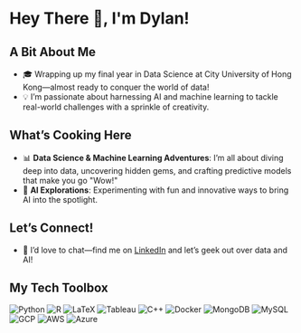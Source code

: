 # Hey There 👋, I'm Dylan!

## A Bit About Me

- 🎓 Wrapping up my final year in Data Science at City University of Hong Kong—almost ready to conquer the world of data!
- 💡 I’m passionate about harnessing AI and machine learning to tackle real-world challenges with a sprinkle of creativity.

## What’s Cooking Here

- 📊 **Data Science & Machine Learning Adventures**: I’m all about diving deep into data, uncovering hidden gems, and crafting predictive models that make you go "Wow!"
- 🤖 **AI Explorations**: Experimenting with fun and innovative ways to bring AI into the spotlight.

## Let’s Connect!

- 💬 I’d love to chat—find me on [LinkedIn](https://www.linkedin.com/in/keanedylany) and let’s geek out over data and AI!

## My Tech Toolbox

![Python](https://img.shields.io/badge/-Python-3776AB?style=flat&logo=python&logoColor=white)
![R](https://img.shields.io/badge/-R-276DC3?style=flat&logo=r&logoColor=white)
![LaTeX](https://img.shields.io/badge/-LaTeX-008080?style=flat&logo=latex&logoColor=white)
![Tableau](https://img.shields.io/badge/-Tableau-E97627?style=flat&logo=tableau&logoColor=white)
![C++](https://img.shields.io/badge/-C++-00599C?style=flat&logo=c%2B%2B&logoColor=white)
![Docker](https://img.shields.io/badge/-Docker-2496ED?style=flat&logo=docker&logoColor=white)
![MongoDB](https://img.shields.io/badge/-MongoDB-47A248?style=flat&logo=mongodb&logoColor=white)
![MySQL](https://img.shields.io/badge/-MySQL-4479A1?style=flat&logo=mysql&logoColor=white)
![GCP](https://img.shields.io/badge/-GCP-4285F4?style=flat&logo=google-cloud&logoColor=white)
![AWS](https://img.shields.io/badge/-AWS-232F3E?style=flat&logo=amazon-aws&logoColor=white)
![Azure](https://img.shields.io/badge/-Azure-0078D4?style=flat&logo=microsoft-azure&logoColor=white)
